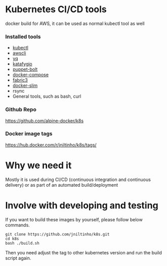 # Kubernetes CI/CD tools

docker build for AWS, it can be used as normal kubectl tool as well

### Installed tools

- [kubectl](https://kubernetes.io/docs/tasks/tools/install-kubectl/)
- [awscli](https://github.com/aws/aws-cli)
- [yq](https://github.com/mikefarah/yq)
- [katafygio](https://github.com/bpineau/katafygio)
- [puppet-bolt](https://github.com/puppetlabs/bolt)
- [docker-compose](https://github.com/docker/compose)
- [fabric3](https://docs.fabfile.org/en/2.6/)
- [docker-slim](https://github.com/docker-slim/docker-slim)
- rsync
- General tools, such as bash, curl

### Github Repo

https://github.com/alpine-docker/k8s


### Docker image tags

https://hub.docker.com/r/jniltinho/k8s/tags/

# Why we need it

Mostly it is used during CI/CD (continuous integration and continuous delivery) or as part of an automated build/deployment

# Involve with developing and testing

If you want to build these images by yourself, please follow below commands.

```
git clone https://github.com/jniltinho/k8s.git
cd k8s
bash ./build.sh
```
Then you need adjust the tag to other kubernetes version and run the build script again.
